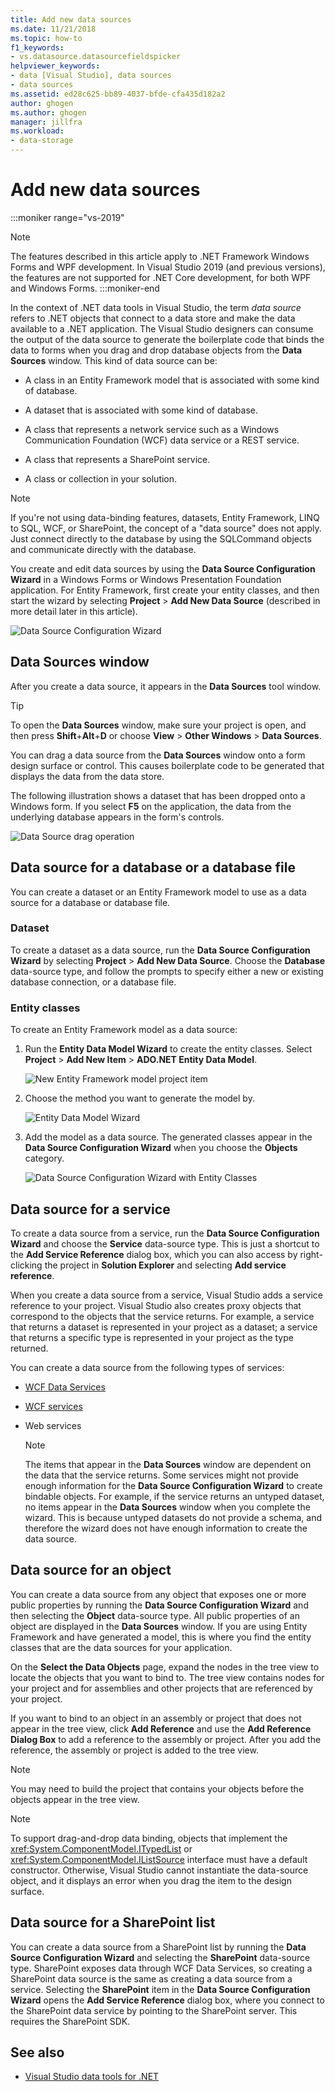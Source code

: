 ```yaml
---
title: Add new data sources
ms.date: 11/21/2018
ms.topic: how-to
f1_keywords:
- vs.datasource.datasourcefieldspicker
helpviewer_keywords:
- data [Visual Studio], data sources
- data sources
ms.assetid: ed28c625-bb89-4037-bfde-cfa435d182a2
author: ghogen
ms.author: ghogen
manager: jillfra
ms.workload:
- data-storage
---
```

# Add new data sources

:::moniker range="vs-2019"
> [!NOTE]
> The features described in this article apply to .NET Framework Windows Forms and WPF development. In Visual Studio 2019 (and previous versions), the features are not supported for .NET Core development, for both WPF and Windows Forms.
:::moniker-end

In the context of .NET data tools in Visual Studio, the term *data source* refers to .NET objects that connect to a data store and make the data available to a .NET application. The Visual Studio designers can consume the output of the data source to generate the boilerplate code that binds the data to forms when you drag and drop database objects from the **Data Sources** window. This kind of data source can be:

- A class in an Entity Framework model that is associated with some kind of database.

- A dataset that is associated with some kind of database.

- A class that represents a network service such as a Windows Communication Foundation (WCF) data service or a REST service.

- A class that represents a SharePoint service.

- A class or collection in your solution.

> [!NOTE]
> If you're not using data-binding features, datasets, Entity Framework, LINQ to SQL, WCF, or SharePoint, the concept of a "data source" does not apply. Just connect directly to the database by using the SQLCommand objects and communicate directly with the database.

You create and edit data sources by using the **Data Source Configuration Wizard** in a Windows Forms or Windows Presentation Foundation application. For Entity Framework, first create your entity classes, and then start the wizard by selecting **Project** > **Add New Data Source** (described in more detail later in this article).

![Data Source Configuration Wizard](../data-tools/media/data-source-configuration-wizard.png)

## Data Sources window

After you create a data source, it appears in the **Data Sources** tool window.

> [!TIP]
> To open the **Data Sources** window, make sure your project is open, and then press **Shift**+**Alt**+**D** or choose **View** > **Other Windows** > **Data Sources**.

You can drag a data source from the **Data Sources** window onto a form design surface or control. This causes boilerplate code to be generated that displays the data from the data store.

The following illustration shows a dataset that has been dropped onto a Windows form. If you select **F5** on the application, the data from the underlying database appears in the form's controls.

![Data Source drag operation](../data-tools/media/raddata-data-source-drag-operation.png)

## Data source for a database or a database file

You can create a dataset or an Entity Framework model to use as a data source for a database or database file.

### Dataset

To create a dataset as a data source, run the **Data Source Configuration Wizard** by selecting **Project** > **Add New Data Source**. Choose the **Database** data-source type, and follow the prompts to specify either a new or existing database connection, or a database file.

### Entity classes

To create an Entity Framework model as a data source:

1. Run the **Entity Data Model Wizard** to create the entity classes. Select **Project** > **Add New Item** > **ADO.NET Entity Data Model**.

   ![New Entity Framework model project item](../data-tools/media/raddata-new-entity-framework-model-project-item.png)

1. Choose the method you want to generate the model by.

   ![Entity Data Model Wizard](../data-tools/media/raddata-entity-data-model-wizard.png)

1. Add the model as a data source. The generated classes appear in the **Data Source Configuration Wizard** when you choose the **Objects** category.

   ![Data Source Configuration Wizard with Entity Classes](../data-tools/media/raddata-data-source-configuration-wizard-with-entity-classes.png)

## Data source for a service

To create a data source from a service, run the **Data Source Configuration Wizard** and choose the **Service** data-source type. This is just a shortcut to the **Add Service Reference** dialog box, which you can also access by right-clicking the project in **Solution Explorer** and selecting **Add service reference**.

When you create a data source from a service, Visual Studio adds a service reference to your project. Visual Studio also creates proxy objects that correspond to the objects that the service returns. For example, a service that returns a dataset is represented in your project as a dataset; a service that returns a specific type is represented in your project as the type returned.

You can create a data source from the following types of services:

- [WCF Data Services](/dotnet/framework/data/wcf/wcf-data-services-overview)

- [WCF services](../data-tools/windows-communication-foundation-services-and-wcf-data-services-in-visual-studio.md)

- Web services

    > [!NOTE]
    > The items that appear in the **Data Sources** window are dependent on the data that the service returns. Some services might not provide enough information for the **Data Source Configuration Wizard** to create bindable objects. For example, if the service returns an untyped dataset, no items appear in the **Data Sources** window when you complete the wizard. This is because untyped datasets do not provide a schema, and therefore the wizard does not have enough information to create the data source.

## Data source for an object

You can create a data source from any object that exposes one or more public properties by running the **Data Source Configuration Wizard** and then selecting the **Object** data-source type. All public properties of an object are displayed in the **Data Sources** window. If you are using Entity Framework and have generated a model, this is where you find the entity classes that are the data sources for your application.

On the **Select the Data Objects** page, expand the nodes in the tree view to locate the objects that you want to bind to. The tree view contains nodes for your project and for assemblies and other projects that are referenced by your project.

If you want to bind to an object in an assembly or project that does not appear in the tree view, click **Add Reference** and use the **Add Reference Dialog Box** to add a reference to the assembly or project. After you add the reference, the assembly or project is added to the tree view.

> [!NOTE]
> You may need to build the project that contains your objects before the objects appear in the tree view.

> [!NOTE]
> To support drag-and-drop data binding, objects that implement the <xref:System.ComponentModel.ITypedList> or <xref:System.ComponentModel.IListSource> interface must have a default constructor. Otherwise, Visual Studio cannot instantiate the data-source object, and it displays an error when you drag the item to the design surface.

## Data source for a SharePoint list

You can create a data source from a SharePoint list by running the **Data Source Configuration Wizard** and selecting the **SharePoint** data-source type. SharePoint exposes data through WCF Data Services, so creating a SharePoint data source is the same as creating a data source from a service. Selecting the **SharePoint** item in the **Data Source Configuration Wizard** opens the **Add Service Reference** dialog box, where you connect to the SharePoint data service by pointing to the SharePoint server. This requires the SharePoint SDK.

## See also

- [Visual Studio data tools for .NET](../data-tools/visual-studio-data-tools-for-dotnet.md)
